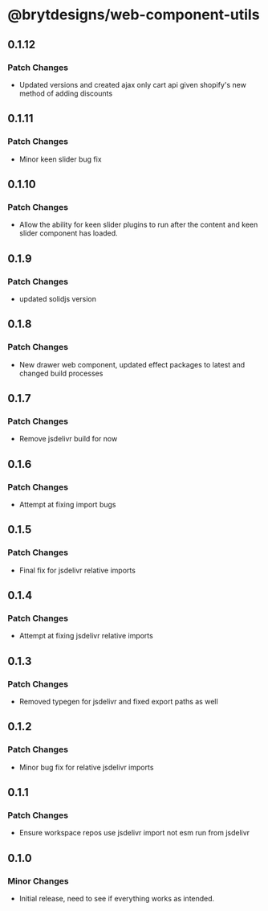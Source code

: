 # @brytdesigns/web-component-utils

## 0.1.12

### Patch Changes

- Updated versions and created ajax only cart api given shopify's new method of adding discounts

## 0.1.11

### Patch Changes

- Minor keen slider bug fix

## 0.1.10

### Patch Changes

- Allow the ability for keen slider plugins to run after the content and keen slider component has loaded.

## 0.1.9

### Patch Changes

- updated solidjs version

## 0.1.8

### Patch Changes

- New drawer web component, updated effect packages to latest and changed build processes

## 0.1.7

### Patch Changes

- Remove jsdelivr build for now

## 0.1.6

### Patch Changes

- Attempt at fixing import bugs

## 0.1.5

### Patch Changes

- Final fix for jsdelivr relative imports

## 0.1.4

### Patch Changes

- Attempt at fixing jsdelivr relative imports

## 0.1.3

### Patch Changes

- Removed typegen for jsdelivr and fixed export paths as well

## 0.1.2

### Patch Changes

- Minor bug fix for relative jsdelivr imports

## 0.1.1

### Patch Changes

- Ensure workspace repos use jsdelivr import not esm run from jsdelivr

## 0.1.0

### Minor Changes

- Initial release, need to see if everything works as intended.
